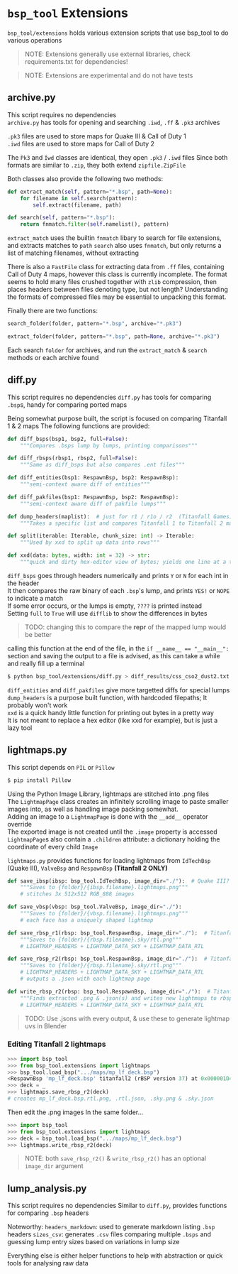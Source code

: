 # `bsp_tool` Extensions
`bsp_tool/extensions` holds various extension scripts that use bsp_tool to do various operations

> NOTE: Extensions generally use external libraries, check requirements.txt for dependencies!

> NOTE: Extensions are experimental and do not have tests

## archive.py
This script requires no dependencies  
`archive.py` has tools for opening and searching `.iwd`, `.ff` & `.pk3` archives

`.pk3` files are used to store maps for Quake III & Call of Duty 1  
`.iwd` files are used to store maps for Call of Duty 2

The `Pk3` and `Iwd` classes are identical, they open `.pk3` / `.iwd` files
Since both formats are similar to `.zip`, they both extend `zipfile.ZipFile`

Both classes also provide the following two methods:
```python
def extract_match(self, pattern="*.bsp", path=None):
    for filename in self.search(pattern):
        self.extract(filename, path)

def search(self, pattern="*.bsp"):
    return fnmatch.filter(self.namelist(), pattern)
```
`extract_match` uses the builtin `fnmatch` libary to search for file extensions, and extracts matches to `path`
`search` also uses `fnmatch`, but only returns a list of matching filenames, without extracting

There is also a `FastFile` class for extracting data from `.ff` files, containing Call of Duty 4 maps, however this class is currently incomplete.
The format seems to hold many files crushed together with `zlib` compression, then places headers between files denoting type, but not length?
Understanding the formats of compressed files may be essential to unpacking this format.

Finally there are two functions:
```python
search_folder(folder, pattern="*.bsp", archive="*.pk3")

extract_folder(folder, pattern="*.bsp", path=None, archive="*.pk3")
```
Each search `folder` for archives, and run the `extract_match` & `search` methods or each archive found


## diff.py
This script requires no dependencies
`diff.py` has tools for comparing `.bsp`s, handy for comparing ported maps

Being somewhat purpose built, the script is focused on comparing Titanfall 1 & 2 maps
The following functions are provided:
```python
def diff_bsps(bsp1, bsp2, full=False):
    """Compares .bsps lump by lumps, printing comparisons"""

def diff_rbsps(rbsp1, rbsp2, full=False):
    """Same as diff_bsps but also compares .ent files"""

def diff_entities(bsp1: RespawnBsp, bsp2: RespawnBsp):
    """semi-context aware diff of entities"""

def diff_pakfiles(bsp1: RespawnBsp, bsp2: RespawnBsp):
    """semi-context aware diff of pakfile lumps"""

def dump_headers(maplist):  # just for r1 / r1o / r2  (Titanfall Games)
    """Takes a specific list and compares Titanfall 1 to Titanfall 2 maps"""

def split(iterable: Iterable, chunk_size: int) -> Iterable:
    """Used by xxd to split up data into rows"""

def xxd(data: bytes, width: int = 32) -> str:
    """quick and dirty hex-editor view of bytes; yields one line at a time"""
```

`diff_bsps` goes through headers numerically and prints `Y` or `N` for each int in the header  
It then compares the raw binary of each `.bsp`'s lump, and prints `YES!` or `NOPE` to indicate a match  
If some error occurs, or the lumps is empty, `????` is printed instead  
Setting `full` to `True` will use `difflib` to show the differences in bytes

> TODO: changing this to compare the __repr__ of the mapped lump would be better

calling this function at the end of the file, in the `if __name__ == "__main__":` section and saving the output to a file is advised, as this can take a while and really fill up a terminal
```sh
$ python bsp_tool/extensions/diff.py > diff_results/css_cso2_dust2.txt
```

`diff_entities` and `diff_pakfiles` give more targetted diffs for special lumps  
`dump_headers` is a purpose built function, with hardcoded filepaths; It probably won't work  
`xxd` is a quick handy little function for printing out bytes in a pretty way  
It is not meant to replace a hex editor (like xxd for example), but is just a lazy tool


## lightmaps.py
This script depends on `PIL` or `Pillow`
```python
$ pip install Pillow
```

Using the Python Image Library, lightmaps are stitched into .png files  
The `LightmapPage` class creates an infinitely scrolling image to paste smaller images into, as well as handling image packing somewhat.  
Adding an image to a `LightmapPage` is done with the `__add__` operator override  
The exported image is not created until the `.image` property is accessed  
`LightmapPage`s also contain a `.children` attribute: a dictionary holding the coordinate of every child `Image`  

`lightmaps.py` provides functions for loading lightmaps from `IdTechBsp` (Quake III), `ValveBsp` and `RespawnBsp` **(Titanfall 2 ONLY)**
```python
def save_ibsp(ibsp: bsp_tool.IdTechBsp, image_dir="./"):  # Quake III?
    """Saves to {folder}/{ibsp.filename}.lightmaps.png"""
    # stitches 3x 512x512 RGB_888 images

def save_vbsp(vbsp: bsp_tool.ValveBsp, image_dir="./"):
    """Saves to {folder}/{vbsp.filename}.lightmaps.png"""
    # each face has a uniquely shaped lightmap

def save_rbsp_r1(rbsp: bsp_tool.RespawnBsp, image_dir="./"):  # Titanfall 1
    """Saves to {folder}/{rbsp.filename}.sky/rtl.png"""
    # LIGHTMAP_HEADERS + LIGHTMAP_DATA_SKY + LIGHTMAP_DATA_RTL

def save_rbsp_r2(rbsp: bsp_tool.RespawnBsp, image_dir="./"):  # Titanfall 2
    """Saves to {folder}/{rbsp.filename}.sky/rtl.png"""
    # LIGHTMAP_HEADERS + LIGHTMAP_DATA_SKY + LIGHTMAP_DATA_RTL
    # outputs a .json with each lightmap page

def write_rbsp_r2(rbsp: bsp_tool.RespawnBsp, image_dir="./"):  # Titanfall 2
    """Finds extracted .png & .json(s) and writes new lightmaps to rbsp"""
    # LIGHTMAP_HEADERS + LIGHTMAP_DATA_SKY + LIGHTMAP_DATA_RTL
```

> TODO: Use .jsons with every output, & use these to generate lightmap uvs in Blender

### Editing Titanfall 2 lightmaps
```python
>>> import bsp_tool
>>> from bsp_tool.extensions import lightmaps
>>> bsp_tool.load_bsp(".../maps/mp_lf_deck.bsp")
<RespawnBsp 'mp_lf_deck.bsp' titanfall2 (rBSP version 37) at 0x000001D4DF197160>
>>> deck = _
>>> lightmaps.save_rbsp_r2(deck)
# creates mp_lf_deck.bsp.rtl.png, .rtl.json, .sky.png & .sky.json
```
Then edit the .png images
In the same folder...
```python
>>> import bsp_tool
>>> from bsp_tool.extensions import lightmaps
>>> deck = bsp_tool.load_bsp(".../maps/mp_lf_deck.bsp")
>>> lightmaps.write_rbsp_r2(deck)
```

> NOTE: both `save_rbsp_r2()` & `write_rbsp_r2()` has an optional `image_dir` argument



## lump_analysis.py
This script requires no dependencies
Similar to `diff.py`, provides functions for comparing `.bsp` headers

Noteworthy:
`headers_markdown`: used to generate markdown listing `.bsp` headers
`sizes_csv`: generates `.csv` files comparing multiple `.bsps` and guessing lump entry sizes based on variations in lump size

Everything else is either helper functions to help with abstraction or quick tools for analysing raw data
